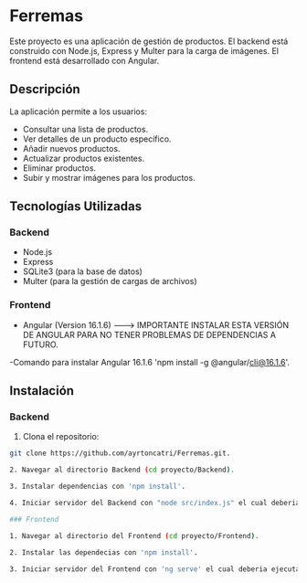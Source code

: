 # Ferremas

Este proyecto es una aplicación de gestión de productos. El backend está construido con Node.js, Express y Multer para la carga de imágenes. El frontend está desarrollado con Angular.

## Descripción

La aplicación permite a los usuarios:
- Consultar una lista de productos.
- Ver detalles de un producto específico.
- Añadir nuevos productos.
- Actualizar productos existentes.
- Eliminar productos.
- Subir y mostrar imágenes para los productos.

## Tecnologías Utilizadas

### Backend
- Node.js
- Express
- SQLite3 (para la base de datos)
- Multer (para la gestión de cargas de archivos)

### Frontend
- Angular (Version 16.1.6) ---> IMPORTANTE INSTALAR ESTA VERSIÓN DE ANGULAR PARA NO TENER PROBLEMAS DE DEPENDENCIAS A FUTURO.

-Comando para instalar Angular 16.1.6 'npm install -g @angular/cli@16.1.6'.


## Instalación

### Backend

1. Clona el repositorio:

```bash
git clone https://github.com/ayrtoncatri/Ferremas.git.

2. Navegar al directorio Backend (cd proyecto/Backend).

3. Instalar dependencias con 'npm install'.

4. Iniciar servidor del Backend con "node src/index.js" el cual deberia ejecutarse en el puerto 3000.

### Frontend

1. Navegar al directorio del Frontend (cd proyecto/Frontend).

2. Instalar las dependecias con 'npm install'.

3. Iniciar servidor del Frontend con 'ng serve' el cual deberia ejecutarse en el puerto 4200.

